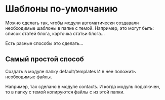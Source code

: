 # Шаблоны по-умолчанию

Можно сделать так, чтобы модули автоматически создавали необходимые шаблоны в папке с 
темой. Например, это могут быть: список статей блога, карточка статьи блога...

Есть разные способы это сделать...

## Самый простой способ
Создать в модуле папку default/templates
И в нее положить необходимые файлы.

Например, так сделано в модуле contacts. И когда модуль подключен, то в папку с темой 
копируются файлы с из этой папки.